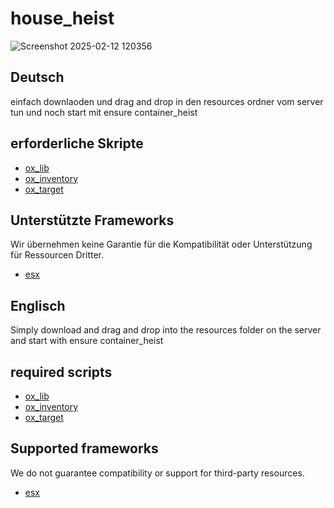 # house_heist
![Screenshot 2025-02-12 120356](https://github.com/user-attachments/assets/38d2c24d-1930-4863-9ce0-ffed19cf87eb)

## Deutsch

einfach downlaoden und drag and drop in den resources ordner vom server tun und noch start mit ensure container_heist

## erforderliche Skripte
- [ox_lib](https://github.com/overextended/ox_lib)
- [ox_inventory](https://github.com/overextended/ox_inventory)
- [ox_target](https://github.com/overextended/ox_target)


## Unterstützte Frameworks
Wir übernehmen keine Garantie für die Kompatibilität oder Unterstützung für Ressourcen Dritter.
- [esx](https://github.com/esx-framework/esx_core)

## Englisch

Simply download and drag and drop into the resources folder on the server and start with ensure container_heist

## required scripts
- [ox_lib](https://github.com/overextended/ox_lib)
- [ox_inventory](https://github.com/overextended/ox_inventory)
- [ox_target](https://github.com/overextended/ox_target)

## Supported frameworks
We do not guarantee compatibility or support for third-party resources.
- [esx](https://github.com/esx-framework/esx_core)
